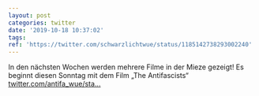 ```yaml
---
layout: post
categories: twitter
date: '2019-10-18 10:37:02'
tags: 
ref: 'https://twitter.com/schwarzlichtwue/status/1185142738293002240'
---
```

In den nächsten Wochen werden mehrere Filme in der Mieze gezeigt! Es beginnt diesen Sonntag mit dem Film „The Antifascists“ [twitter.com/antifa_wue/sta…](https://twitter.com/antifa_wue/status/1185135219172622336)
